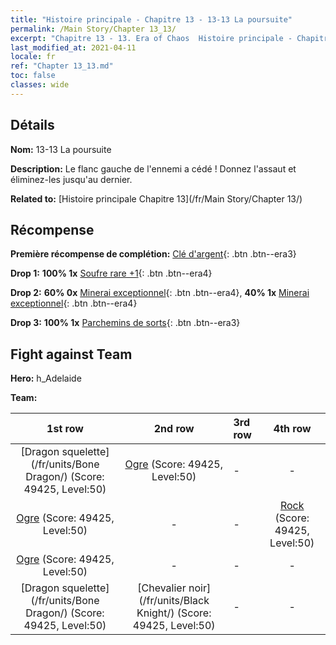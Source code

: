 ```yaml
---
title: "Histoire principale - Chapitre 13 - 13-13 La poursuite"
permalink: /Main Story/Chapter 13_13/
excerpt: "Chapitre 13 - 13. Era of Chaos  Histoire principale - Chapitre 13_13. 13-13 La poursuite"
last_modified_at: 2021-04-11
locale: fr
ref: "Chapter 13_13.md"
toc: false
classes: wide
---
```


## Détails

 **Nom:** 13-13 La poursuite

 **Description:** Le flanc gauche de l'ennemi a cédé ! Donnez l'assaut et éliminez-les jusqu'au dernier.

 **Related to:** [Histoire principale Chapitre 13](/fr/Main Story/Chapter 13/)

## Récompense

 **Première récompense de complétion:** [Clé d'argent](/fr/Items/con_693/){: .btn .btn--era3}

 **Drop 1:** **100% 1x** [Soufre rare +1](/fr/Items/mat_43/){: .btn .btn--era4}

 **Drop 2:** **60% 0x** [Minerai exceptionnel](/fr/Items/mat_33/){: .btn .btn--era4}, **40% 1x** [Minerai exceptionnel](/fr/Items/mat_33/){: .btn .btn--era4}

 **Drop 3:** **100% 1x** [Parchemins de sorts](/fr/Items/con_694/){: .btn .btn--era3}


## Fight against Team
 **Hero:** h_Adelaide

 **Team:**


  | 1st row | 2nd row | 3rd row | 4th row |
  |:----:|:----:|:----|:----:|
  | [Dragon squelette](/fr/units/Bone Dragon/) (Score: 49425, Level:50)  | [Ogre](/fr/units/Ogre/) (Score: 49425, Level:50)  | - | - |
  | [Ogre](/fr/units/Ogre/) (Score: 49425, Level:50)  | - | - | [Rock](/fr/units/Roc/) (Score: 49425, Level:50)  |
  | [Ogre](/fr/units/Ogre/) (Score: 49425, Level:50)  | - | - | - |
  | [Dragon squelette](/fr/units/Bone Dragon/) (Score: 49425, Level:50)  | [Chevalier noir](/fr/units/Black Knight/) (Score: 49425, Level:50)  | - | - |


